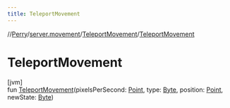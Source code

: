 ```yaml
---
title: TeleportMovement
---
```

//[Perry](../../../index.html)/[server.movement](../index.html)/[TeleportMovement](index.html)/[TeleportMovement](-teleport-movement.html)



# TeleportMovement



[jvm]\
fun [TeleportMovement](-teleport-movement.html)(pixelsPerSecond: [Point](https://docs.oracle.com/javase/8/docs/api/java/awt/Point.html), type: [Byte](https://kotlinlang.org/api/latest/jvm/stdlib/kotlin/-byte/index.html), position: [Point](https://docs.oracle.com/javase/8/docs/api/java/awt/Point.html), newState: [Byte](https://kotlinlang.org/api/latest/jvm/stdlib/kotlin/-byte/index.html))




